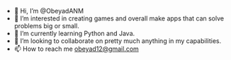 - 👋 Hi, I’m @ObeyadANM
- 👀 I’m interested in creating games and overall make apps that can solve problems big or small.
- 🌱 I’m currently learning Python and Java.
- 💞️ I’m looking to collaborate on pretty much anything in my capabilities.
- 📫 How to reach me obeyad12@gmail.com

<!---
ObeyadANM/ObeyadANM is a ✨ special ✨ repository because its `README.md` (this file) appears on your GitHub profile.
You can click the Preview link to take a look at your changes.
--->
